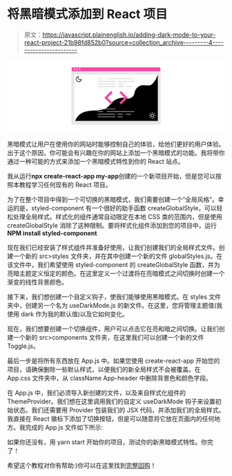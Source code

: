 # 将黑暗模式添加到 React 项目

> 原文：<https://javascript.plainenglish.io/adding-dark-mode-to-your-react-project-21b98fd852b0?source=collection_archive---------4----------------------->

![](img/fd0c51aefbc82934eae468bea888d826.png)

黑暗模式让用户在使用你的网站时能够控制自己的体验，给他们更好的用户体验。出于这个原因，你可能会有兴趣在你的网站上添加一个黑暗模式的功能。我将带你通过一种可能的方式来添加一个黑暗模式特性到你的 React 站点。

我从运行**npx create-react-app my-app**创建的一个新项目开始，但是您可以按照本教程学习任何现有的 React 项目。

为了在整个项目中得到一个可切换的黑暗模式，我们需要创建一个“全局风格”。幸运的是，styled-component 有一个很好的助手函数 createGlobalStyle，可以轻松处理全局样式。样式化的组件通常自动限定在本地 CSS 类的范围内，但是使用 createGlobalStyle 消除了这种限制。要将样式化组件添加到您的项目中，运行**NPM install styled-component**

现在我们已经安装了样式组件并准备好使用，让我们创建我们的全局样式文件。创建一个新的 src>styles 文件夹，并在其中创建一个新的文件 globalStyles.js。在该文件中，我们希望使用 styled-component 的 createGlobalStyle 函数，并为亮暗主题定义恒定的颜色。在这里定义一个过渡将在亮暗模式之间切换时创建一个渐变的线性背景颜色。

接下来，我们想创建一个自定义钩子，使我们能够使用黑暗模式。在 styles 文件夹中，创建另一个名为 useDarkMode.js 的新文件。在这里，您将管理主题值(我使用 dark 作为我的默认值)以及它如何变化。

现在，我们想要创建一个切换组件，用户可以点击它在亮和暗之间切换。让我们创建一个新的 src>components 文件夹，在这里我们可以创建一个新的文件 Toggle.js。

最后一步是将所有东西放在 App.js 中。如果您使用 create-react-app 开始您的项目，请确保删除一些默认样式，以便我们的新全局样式不会被覆盖。在 App.css 文件夹中，从 className App-header 中删除背景色和颜色字段。

在 App.js 中，我们必须导入新创建的文件，以及来自样式化组件的 ThemeProvider。我们想在这里调用我们的自定义 useDarkMode 钩子来设置初始状态。我们还需要用 Provider 包装我们的 JSX 代码，并添加我们的全局样式。我直接在 React 徽标下添加了切换按钮，但是可以随意将它放在页面内的任何地方。我完成的 App.js 文件如下所示:

如果你还没有，用 yarn start 开始你的项目，测试你的新黑暗模式特性。你完了！

希望这个教程对你有帮助:)你可以在这里找到[完整回购](https://github.com/cierrabeck/dark-mode-starter)！